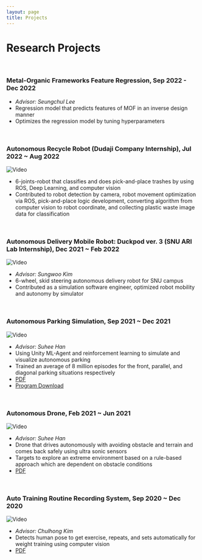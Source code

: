 ```yaml
---
layout: page
title: Projects
---
```



# Research Projects

<br/>

### Metal-Organic Frameworks Feature Regression, Sep 2022 - Dec 2022
* _Advisor: Seungchul Lee_
* Regression model that predicts features of MOF in an inverse design manner
* Optimizes the regression model by tuning hyperparameters


<br/>


### Autonomous Recycle Robot (Dudaji Company Internship), Jul 2022 ~ Aug 2022
![Video](/assets/video/bmi_pnp.gif)
* 6-joints-robot that classifies and does pick-and-place trashes by using ROS, Deep Learning, and computer vision
* Contributed to robot detection by camera, robot movement optimization via ROS, pick-and-place logic development,
converting algorithm from computer vision to robot coordinate, and collecting plastic waste image data for classification

<br/>

### Autonomous Delivery Mobile Robot: Duckpod ver. 3 (SNU ARI Lab Internship), Dec 2021 ~ Feb 2022
![Video](/assets/video/duckpod_intergrated.gif)
* _Advisor: Sungwoo Kim_
* 6-wheel, skid steering autonomous delivery robot for SNU campus
* Contributed as a simulation software engineer, optimized robot mobility and autonomy by simulator

<br/>

### Autonomous Parking Simulation, Sep 2021 ~ Dec 2021
![Video](/assets\video\AutoPark.gif) 
* _Advisor: Suhee Han_
* Using Unity ML-Agent and reinforcement learning to simulate and visualize autonomous parking
* Trained an average of 8 million episodes for the front, parallel, and diagonal parking situations respectively  
* [PDF](/assets/pdf/Autonomous%20Parking%20Simulation%20Using%20Reinforcement%20Learning.pdf)  
* [Program Download](https://drive.google.com/file/d/1nP-ikZiklXb_1zPpwrG-GXffE2ixzpMr/view?usp=sharing)

<br/>

### Autonomous Drone, Feb 2021 ~ Jun 2021
![Video](/assets\video\autodrone.gif)
* _Advisor: Suhee Han_ 
* Drone that drives autonomously with avoiding obstacle and terrain and comes back safely using ultra sonic sensors
* Targets to explore an extreme environment based on a rule-based approach which are dependent on obstacle conditions
* [PDF](/assets/pdf/Autonomous%20Drone.pdf)

<br/>

### Auto Training Routine Recording System, Sep 2020 ~ Dec 2020
![Video](/assets\video\autorecoder.gif)
* _Advisor: Chulhong Kim_
* Detects human pose to get exercise, repeats, and sets automatically for weight training using computer vision
* [PDF](/assets/pdf/Auto%20Training%20Routine%20Recoding%20System.pdf)

<br/>
